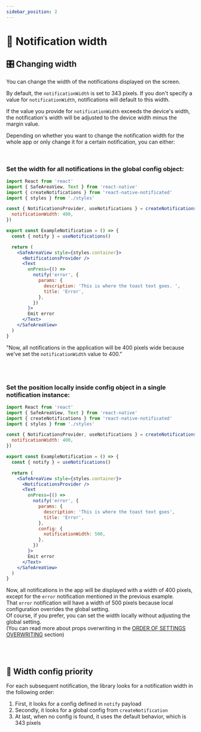 ```yaml
---
sidebar_position: 2
---
```


# 📏 Notification width

####

## 🎛 Changing width

You can change the width of the notifications displayed on the screen. <br/>

By default, the `notificationWidth` is set to 343 pixels. If you don't specify a value for `notificationWidth`, notifications will default to this width.

If the value you provide for `notificationWidth` exceeds the device's width, the notification's width will be adjusted to the device width minus the margin value.

Depending on whether you want to change the notification width for the whole app or only change it for a certain notification, you can either:

<br/>

### Set the width for all notifications in the global config object:

```jsx
import React from 'react'
import { SafeAreaView, Text } from 'react-native'
import { createNotifications } from 'react-native-notificated'
import { styles } from './styles'

const { NotificationsProvider, useNotifications } = createNotifications({
  notificationWidth: 400,
})

export const ExampleNotification = () => {
  const { notify } = useNotifications()

  return (
    <SafeAreaView style={styles.container}>
      <NotificationsProvider />
      <Text
        onPress={() =>
          notify('error', {
            params: {
              description: 'This is where the toast text goes. ',
              title: 'Error',
            },
          })
        }>
        Emit error
      </Text>
    </SafeAreaView>
  )
}
```

"Now, all notifications in the application will be 400 pixels wide because we've set the `notificationWidth` value to 400."

<br/>
<br/>

### Set the position locally inside config object in a single notification instance:

```jsx
import React from 'react'
import { SafeAreaView, Text } from 'react-native'
import { createNotifications } from 'react-native-notificated'
import { styles } from './styles'

const { NotificationsProvider, useNotifications } = createNotifications({
  notificationWidth: 400,
})

export const ExampleNotification = () => {
  const { notify } = useNotifications()

  return (
    <SafeAreaView style={styles.container}>
      <NotificationsProvider />
      <Text
        onPress={() =>
          notify('error', {
            params: {
              description: 'This is where the toast text goes',
              title: 'Error',
            },
            config: {
              notificationWidth: 500,
            },
          })
        }>
        Emit error
      </Text>
    </SafeAreaView>
  )
}
```

Now, all notifications in the app will be displayed with a width of 400 pixels, except for the `error` notification mentioned in the previous example.<br />
That `error` notification will have a width of 500 pixels because local configuration overrides the global setting.<br />
Of course, if you prefer, you can set the width locally without adjusting the global setting.<br/>
(You can read more about props overwriting in the [ORDER OF SETTINGS OVERWRITING](../comprehensive-configuration/order-of-settings-overwriting) section)

<br/>
<br/>

## 🔦 Width config priority

For each subsequent notification, the library looks for a notification width in the following order:

1. First, it looks for a config defined in `notify` payload
2. Secondly, it looks for a global config from `createNotification`
3. At last, when no config is found, it uses the default behavior, which is 343 pixels

<br/>

